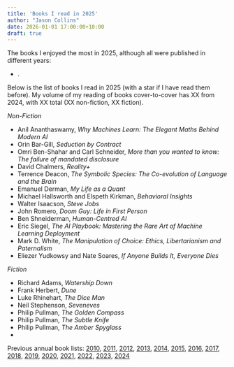 ```yaml
---
title: 'Books I read in 2025'
author: "Jason Collins"
date: 2026-01-01 17:00:00+10:00
draft: true
---
```


The books I enjoyed the most in 2025, although all were published in different years:

- .

Below is the list of books I read in 2025 (with a star if I have read them before). My volume of my reading of books cover-to-cover has XX from 2024, with XX total (XX non-fiction, XX fiction).

*Non-Fiction*

- Anil Ananthaswamy, *Why Machines Learn: The Elegant Maths Behind Modern AI*
- Orin Bar-Gill, *Seduction by Contract*
- Omri Ben-Shahar and Carl Schneider, *More than you wanted to know: The failure of mandated disclosure*
- David Chalmers, *Reality+*
- Terrence Deacon, *The Symbolic Species: The Co-evolution of Language and the Brain*
- Emanuel Derman, *My Life as a Quant*
- Michael Hallsworth and Elspeth Kirkman, *Behavioral Insights*
- Walter Isaacson, *Steve Jobs*
- John Romero, *Doom Guy: Life in First Person*
- Ben Shneiderman, *Human-Centred AI*
- Eric Siegel, *The AI Playbook: Mastering the Rare Art of Machine Learning Deployment*
- Mark D. White, *The Manipulation of Choice: Ethics, Libertarianism and Paternalism*
- Eliezer Yudkowsy and Nate Soares, *If Anyone Builds It, Everyone Dies*

*Fiction*

- Richard Adams, *Watership Down*
- Frank Herbert, *Dune*
- Luke Rhinehart, *The Dice Man*
- Neil Stephenson, *Seveneves*
- Philip Pullman, *The Golden Compass*
- Philip Pullman, *The Subtle Knife*
- Philip Pullman, *The Amber Spyglass*
- 

Previous annual book lists: [2010](/posts/top-10-books-in-2010.md), [2011](/posts/best-books-i-read-in-2011.md), [2012](/posts/the-best-books-i-read-in-2012.md), [2013](/posts/best-books-i-read-in-2013.md), [2014](/posts/best-books-i-read-in-2014.md), [2015](/posts/best-books-i-read-in-2015.md), [2016](/posts/best-books-i-read-in-2016.md), [2017](/posts/best-books-i-read-in-2017.md), [2018](/posts/books-i-read-in-2018.md), [2019](/posts/best-books-i-read-in-2019.md), [2020](/posts/best-books-i-read-in-2020.md), [2021](/posts/best-books-i-read-in-2021.md), [2022](/posts/books-i-read-in-2022.md), [2023](/posts/books-i-read-in-2023.qmd), [2024](/posts/books-i-read-in-2024.qmd)
